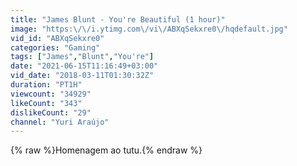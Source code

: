 ```yaml
---
title: "James Blunt - You're Beautiful (1 hour)"
image: "https:\/\/i.ytimg.com\/vi\/ABXqSekxre0\/hqdefault.jpg"
vid_id: "ABXqSekxre0"
categories: "Gaming"
tags: ["James","Blunt","You're"]
date: "2021-06-15T11:16:49+03:00"
vid_date: "2018-03-11T01:30:32Z"
duration: "PT1H"
viewcount: "34929"
likeCount: "343"
dislikeCount: "29"
channel: "Yuri Araújo"
---
```

{% raw %}Homenagem ao tutu.{% endraw %}
